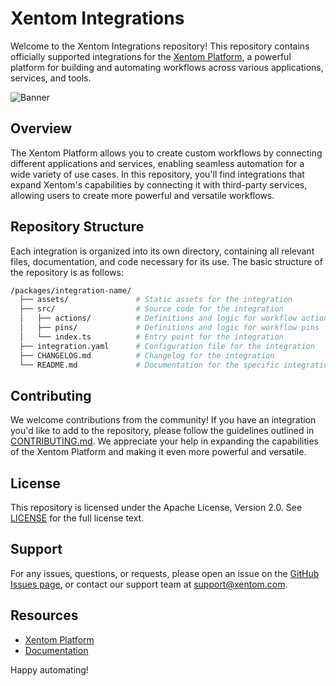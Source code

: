 # Xentom Integrations

Welcome to the Xentom Integrations repository! This repository contains officially supported integrations for the [Xentom Platform](https://xentom.com), a powerful platform for building and automating workflows across various applications, services, and tools.

![Banner](https://github.com/user-attachments/assets/91ba6f77-5d57-4c2e-9d70-132a5e0c1d99)

## Overview

The Xentom Platform allows you to create custom workflows by connecting different applications and services, enabling seamless automation for a wide variety of use cases. In this repository, you'll find integrations that expand Xentom's capabilities by connecting it with third-party services, allowing users to create more powerful and versatile workflows.

## Repository Structure

Each integration is organized into its own directory, containing all relevant files, documentation, and code necessary for its use. The basic structure of the repository is as follows:

```bash
/packages/integration-name/
  ├── assets/               # Static assets for the integration
  ├── src/                  # Source code for the integration
  │   ├── actions/          # Definitions and logic for workflow actions
  │   ├── pins/             # Definitions and logic for workflow pins
  │   └── index.ts          # Entry point for the integration
  ├── integration.yaml      # Configuration file for the integration
  ├── CHANGELOG.md          # Changelog for the integration
  └── README.md             # Documentation for the specific integration
```

## Contributing

We welcome contributions from the community! If you have an integration you'd like to add to the repository, please follow the guidelines outlined in [CONTRIBUTING.md](CONTRIBUTING.md). We appreciate your help in expanding the capabilities of the Xentom Platform and making it even more powerful and versatile.

## License

This repository is licensed under the Apache License, Version 2.0. See [LICENSE](LICENSE) for the full license text.

## Support

For any issues, questions, or requests, please open an issue on the [GitHub Issues page](https://github.com/xentom/integrations/issues), or contact our support team at support@xentom.com.

## Resources

- [Xentom Platform](https://xentom.com)
- [Documentation](https://xentom.com/docs)

Happy automating!
